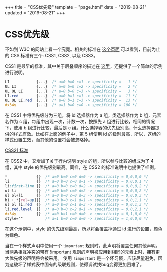 +++
title = "CSS优先级"
template = "page.html"
date = "2019-08-21"
updated = "2019-08-21"
+++


# CSS优先级

不如到 W3C 的网站上看一个究竟。相关的标准在 [这个页面](http://www.w3.org/TR/CSS/ "W3C 的 CSS 标准") 可以看到，目前为止的 CSS 标准有三个: CSS1, CSS2, 以及 CSS3。

CSS1 是最早的标准，其中关于层叠顺序的描述在 [这里](http://www.w3.org/TR/REC-CSS1/#cascading-order)，还提供了一个简单的示例进行说明。

```css
LI            {...}  /* a=0 b=0 c=1 -> specificity =   1 */
UL LI         {...}  /* a=0 b=0 c=2 -> specificity =   2 */
UL OL LI      {...}  /* a=0 b=0 c=3 -> specificity =   3 */
LI.red        {...}  /* a=0 b=1 c=1 -> specificity =  11 */
UL OL LI.red  {...}  /* a=0 b=1 c=3 -> specificity =  13 */ 
#x34y         {...}  /* a=1 b=0 c=0 -> specificity = 100 */ 
```

在 CSS1 中将优先级分为三组，将 id 选择器作为 a 组，类选择器作为 b 组，元素名作为 c 组，每组中出现一次，计数一次，按照先 a 组进行比较，相同的情况下，使用 b 组进行比较，最后是 c 组。什么选择器的优先级别高，什么选择器提供的样式有效。比如在上面的例子中，第 5 组使用 id 的级别最高，所以，这组的样式设置生效，而其他的设置将会被忽略掉。

[CSS21 标准](http://www.w3.org/TR/CSS21/cascade.html#specificity)

在 CSS2 中，又增加了关于行内说明 style 的组，所以参与比较的组成为了 4 组，其中 style 的优先级别最高。同样，在 CSS2 的标准说明中也提供了样例。

```css
*             {}  /* a=0 b=0 c=0 d=0 -> specificity = 0,0,0,0 */
li            {}  /* a=0 b=0 c=0 d=1 -> specificity = 0,0,0,1 */
li:first-line {}  /* a=0 b=0 c=0 d=2 -> specificity = 0,0,0,2 */
ul li         {}  /* a=0 b=0 c=0 d=2 -> specificity = 0,0,0,2 */
ul ol+li      {}  /* a=0 b=0 c=0 d=3 -> specificity = 0,0,0,3 */
h1 + *[rel=up]{}  /* a=0 b=0 c=1 d=1 -> specificity = 0,0,1,1 */
ul ol li.red  {}  /* a=0 b=0 c=1 d=3 -> specificity = 0,0,1,3 */
li.red.level  {}  /* a=0 b=0 c=2 d=1 -> specificity = 0,0,2,1 */
#x34y         {}  /* a=0 b=1 c=0 d=0 -> specificity = 0,1,0,0 */
style=""          /* a=1 b=0 c=0 d=0 -> specificity = 1,0,0,0 */
```

在这个示例中，style 的优先级别最高，所以将会覆盖掉通过 id 进行的设置，颜色为绿色。


当在一个样式声明中使用一个`!important` 规则时，此声明将覆盖任何其他声明。当两条相互冲突的带有 !important 规则的声明被应用到相同的元素上时，拥有更大优先级的声明将会被采用。
使用 `!important` 是一个坏习惯，应该尽量避免，因为这破坏了样式表中固有的级联规则，使得调试找bug变得更加困难了。
